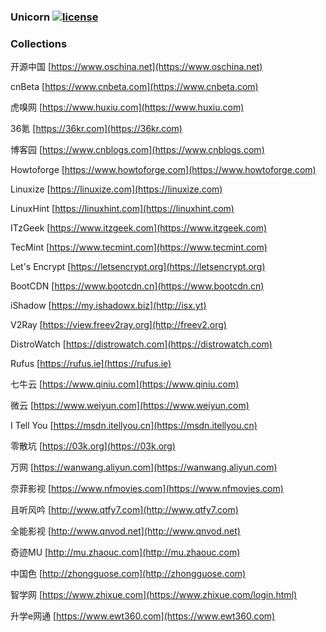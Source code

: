 ### Unicorn [![license](https://img.shields.io/badge/license-MIT-brightgreen.svg?style=flat)](https://github.com/huaiping/unicorn/blob/master/LICENSE)

### Collections
开源中国 [https://www.oschina.net](https://www.oschina.net)  

cnBeta [https://www.cnbeta.com](https://www.cnbeta.com)  

虎嗅网 [https://www.huxiu.com](https://www.huxiu.com)  

36氪 [https://36kr.com](https://36kr.com)  

博客园 [https://www.cnblogs.com](https://www.cnblogs.com)  

Howtoforge [https://www.howtoforge.com](https://www.howtoforge.com)  

Linuxize [https://linuxize.com](https://linuxize.com)  

LinuxHint [https://linuxhint.com](https://linuxhint.com)  

ITzGeek [https://www.itzgeek.com](https://www.itzgeek.com)  

TecMint [https://www.tecmint.com](https://www.tecmint.com)  

Let's Encrypt [https://letsencrypt.org](https://letsencrypt.org)  

BootCDN [https://www.bootcdn.cn](https://www.bootcdn.cn)  

iShadow [https://my.ishadowx.biz](http://isx.yt)  

V2Ray [https://view.freev2ray.org](http://freev2.org)  

DistroWatch [https://distrowatch.com](https://distrowatch.com)  

Rufus [https://rufus.ie](https://rufus.ie)  

七牛云 [https://www.qiniu.com](https://www.qiniu.com)  

微云 [https://www.weiyun.com](https://www.weiyun.com)  

I Tell You [https://msdn.itellyou.cn](https://msdn.itellyou.cn)  

零散坑 [https://03k.org](https://03k.org)  

万网 [https://wanwang.aliyun.com](https://wanwang.aliyun.com)  

奈菲影视 [https://www.nfmovies.com](https://www.nfmovies.com)  

且听风吟 [http://www.qtfy7.com](http://www.qtfy7.com)  

全能影视 [http://www.qnvod.net](http://www.qnvod.net)  

奇迹MU [http://mu.zhaouc.com](http://mu.zhaouc.com)  

中国色 [http://zhongguose.com](http://zhongguose.com)  

智学网 [https://www.zhixue.com](https://www.zhixue.com/login.html)  

升学e网通 [https://www.ewt360.com](https://www.ewt360.com)
